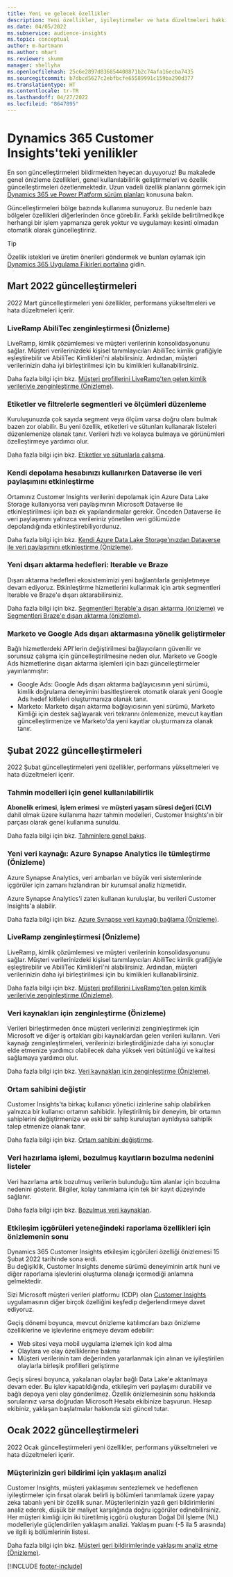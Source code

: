 ```yaml
---
title: Yeni ve gelecek özellikler
description: Yeni özellikler, iyileştirmeler ve hata düzeltmeleri hakkında bilgiler.
ms.date: 04/05/2022
ms.subservice: audience-insights
ms.topic: conceptual
author: m-hartmann
ms.author: mhart
ms.reviewer: skumm
manager: shellyha
ms.openlocfilehash: 25c6e2897d836854408871b2c74afa16ecba7435
ms.sourcegitcommit: b7dbcd5627c2ebfbcfe65589991c159ba290d377
ms.translationtype: HT
ms.contentlocale: tr-TR
ms.lasthandoff: 04/27/2022
ms.locfileid: "8647895"
---
```

# <a name="whats-new-in-dynamics-365-customer-insights"></a>Dynamics 365 Customer Insights'teki yenilikler

En son güncelleştirmeleri bildirmekten heyecan duyuyoruz! Bu makalede genel önizleme özellikleri, genel kullanılabilirlik geliştirmeleri ve özellik güncelleştirmeleri özetlenmektedir. Uzun vadeli özellik planlarını görmek için [Dynamics 365 ve Power Platform sürüm planları](/dynamics365/release-plans/) konusuna bakın.

Güncelleştirmeleri bölge bazında kullanıma sunuyoruz. Bu nedenle bazı bölgeler özellikleri diğerlerinden önce görebilir. Farklı şekilde belirtilmedikçe herhangi bir işlem yapmanıza gerek yoktur ve uygulamayı kesinti olmadan otomatik olarak güncelleştiririz.

> [!TIP]
> Özellik istekleri ve üretim önerileri göndermek ve bunları oylamak için [Dynamics 365 Uygulama Fikirleri portalına](https://experience.dynamics.com/ideas/categories/?forum=79a8c474-4e35-e911-a971-000d3a4f3343&forumName=Dynamics%20365%20Customer%20Insights) gidin.


## <a name="march-2022-updates"></a>Mart 2022 güncelleştirmeleri

2022 Mart güncelleştirmeleri yeni özellikler, performans yükseltmeleri ve hata düzeltmeleri içerir.

### <a name="liveramp-abilitec-enrichment-preview"></a>LiveRamp AbiliTec zenginleştirmesi (Önizleme)

LiveRamp, kimlik çözümlemesi ve müşteri verilerinin konsolidasyonunu sağlar. Müşteri verilerinizdeki kişisel tanımlayıcıları AbiliTec kimlik grafiğiyle eşleştirebilir ve AbiliTec Kimlikleri'ni alabilirsiniz. Ardından, müşteri verilerinizin daha iyi birleştirilmesi için bu kimlikleri kullanabilirsiniz.

Daha fazla bilgi için bkz. [Müşteri profillerini LiveRamp'ten gelen kimlik verileriyle zenginleştirme (Önizleme)](enrichment-liveramp.md).

### <a name="organize-segments-and-measures-with-tags-and-filters"></a>Etiketler ve filtrelerle segmentleri ve ölçümleri düzenleme
Kuruluşunuzda çok sayıda segment veya ölçüm varsa doğru olanı bulmak bazen zor olabilir. Bu yeni özellik, etiketleri ve sütunları kullanarak listeleri düzenlemenize olanak tanır. Verileri hızlı ve kolayca bulmaya ve görünümleri özelleştirmeye yardımcı olur.

Daha fazla bilgi için bkz. [Etiketler ve sütunlarla çalışma](work-with-tags-columns.md).

### <a name="enable-data-sharing-with-dataverse-when-using-your-own-storage-account"></a>Kendi depolama hesabınızı kullanırken Dataverse ile veri paylaşımını etkinleştirme

Ortamınız Customer Insights verilerini depolamak için Azure Data Lake Storage kullanıyorsa veri paylaşımının Microsoft Dataverse ile etkinleştirilmesi için bazı ek yapılandırmalar gerekir.
Önceden Dataverse ile veri paylaşımını yalnızca verileriniz yönetilen veri gölümüzde depolandığında etkinleştirebiliyordunuz. 

Daha fazla bilgi için bkz. [Kendi Azure Data Lake Storage'ınızdan Dataverse ile veri paylaşımını etkinleştirme (Önizleme)](manage-environments.md#enable-data-sharing-with-dataverse-from-your-own-azure-data-lake-storage-preview).

### <a name="new-export-destinations-iterable-and-braze"></a>Yeni dışarı aktarma hedefleri: Iterable ve Braze

Dışarı aktarma hedefleri ekosistemimizi yeni bağlantılarla genişletmeye devam ediyoruz. Etkinleştirme hizmetlerini kullanmak için artık segmentleri Iterable ve Braze'e dışarı aktarabilirsiniz.

Daha fazla bilgi için bkz. [Segmentleri Iterable'a dışarı aktarma (önizleme)](export-iterable.md) ve [Segmentleri Braze'e dışarı aktarma (önizleme)](export-braze.md).

### <a name="improvements-to-marketo-and-google-ads-export"></a>Marketo ve Google Ads dışarı aktarmasına yönelik geliştirmeler

Bağlı hizmetlerdeki API'lerin değiştirilmesi bağlayıcıların güvenilir ve sorunsuz çalışma için güncelleştirilmesine neden olur. Marketo ve Google Ads hizmetlerine dışarı aktarma işlemleri için bazı güncelleştirmeler yayınlanmıştır:

- Google Ads: Google Ads dışarı aktarma bağlayıcısının yeni sürümü, kimlik doğrulama deneyimini basitleştirerek otomatik olarak yeni Google Ads hedef kitleleri oluşturmanıza olanak tanır. 
- Marketo: Marketo dışarı aktarma bağlayıcısının yeni sürümü, Marketo Kimliği için destek sağlayarak veri tekrarını önlemenize, mevcut kayıtları güncelleştirmenize ve Marketo'da yeni kayıtlar oluşturmanıza olanak tanır. 


## <a name="february-2022-updates"></a>Şubat 2022 güncelleştirmeleri

2022 Şubat güncelleştirmeleri yeni özellikler, performans yükseltmeleri ve hata düzeltmeleri içerir.

### <a name="general-availability-for-prediction-models"></a>Tahmin modelleri için genel kullanılabilirlik

**Abonelik erimesi**, **işlem erimesi** ve **müşteri yaşam süresi değeri (CLV)** dahil olmak üzere kullanıma hazır tahmin modelleri, Customer Insights'ın bir parçası olarak genel kullanıma sunuldu. 

Daha fazla bilgi için bkz. [Tahminlere genel bakış](predictions-overview.md).

### <a name="new-data-source-integration-with-azure-synapse-analytics-preview"></a>Yeni veri kaynağı: Azure Synapse Analytics ile tümleştirme (Önizleme)

Azure Synapse Analytics, veri ambarları ve büyük veri sistemlerinde içgörüler için zamanı hızlandıran bir kurumsal analiz hizmetidir.

Azure Synapse Analytics'i zaten kullanan kuruluşlar, bu verileri Customer Insights'a alabilir. 

Daha fazla bilgi için bkz. [Azure Synapse veri kaynağı bağlama (Önizleme)](connect-synapse.md).

### <a name="liveramp-enrichment-preview"></a>LiveRamp zenginleştirmesi (Önizleme)

LiveRamp, kimlik çözümlemesi ve müşteri verilerinin konsolidasyonunu sağlar. Müşteri verilerinizdeki kişisel tanımlayıcıları AbiliTec kimlik grafiğiyle eşleştirebilir ve AbiliTec Kimlikleri'ni alabilirsiniz. Ardından, müşteri verilerinizin daha iyi birleştirilmesi için bu kimlikleri kullanabilirsiniz.

Daha fazla bilgi için bkz. [Müşteri profillerini LiveRamp'ten gelen kimlik verileriyle zenginleştirme (Önizleme)](enrichment-liveramp.md).

### <a name="enrichment-for-data-sources-preview"></a>Veri kaynakları için zenginleştirme (Önizleme)

Verileri birleştirmeden önce müşteri verilerinizi zenginleştirmek için Microsoft ve diğer iş ortakları gibi kaynaklardan gelen verileri kullanın. Veri kaynağı zenginleştirmeleri, verilerinizi birleştirdiğinizde daha iyi sonuçlar elde etmenize yardımcı olabilecek daha yüksek veri bütünlüğü ve kalitesi sağlamaya yardımcı olur.

Daha fazla bilgi için bkz. [Veri kaynakları için zenginleştirme (Önizleme)](data-sources-enrichment.md).

### <a name="change-owner-of-environment"></a>Ortam sahibini değiştir

Customer Insights'ta birkaç kullanıcı yönetici izinlerine sahip olabilirken yalnızca bir kullanıcı ortamın sahibidir. İyileştirilmiş bir deneyim, bir ortamın sahiplerini değiştirmenize ve eski bir sahip kuruluştan ayrıldıysa sahiplik talep etmenize olanak tanır. 

Daha fazla bilgi için bkz. [Ortam sahibini değiştirme](manage-environments.md#change-the-owner-of-an-environment).

### <a name="data-preparation-process-lists-corruption-reason-for-corrupted-records"></a>Veri hazırlama işlemi, bozulmuş kayıtların bozulma nedenini listeler

Veri hazırlama artık bozulmuş verilerin bulunduğu tüm alanlar için bozulma nedenini gösterir. Bilgiler, kolay tanımlama için tek bir kayıt düzeyinde sağlanır. 

Daha fazla bilgi için bkz. [Bozulmuş veri kaynakları](entities.md#corrupted-data-sources).

### <a name="end-of-preview-for-reporting-features-in-the-engagement-insights-capability"></a>Etkileşim içgörüleri yeteneğindeki raporlama özellikleri için önizlemenin sonu

Dynamics 365 Customer Insights etkileşim içgörüleri özelliği önizlemesi 15 Şubat 2022 tarihinde sona erdi.  
Bu değişiklik, Customer Insights deneme sürümü deneyiminin artık huni ve diğer raporlama işlevlerini oluşturma olanağı içermediği anlamına gelmektedir.

Sizi Microsoft müşteri verileri platformu (CDP) olan [Customer Insights](https://dynamics.microsoft.com/ai/customer-insights/) uygulamasının diğer birçok özelliğini keşfedip değerlendirmeye davet ediyoruz.    
 
Geçiş dönemi boyunca, mevcut önizleme katılımcıları bazı önizleme özelliklerine ve işlevlerine erişmeye devam edebilir:

- Web sitesi veya mobil uygulama izlemek için kod alma 
- Olaylara ve olay özelliklerine bakma 
- Müşteri verilerinin tam değerinden yararlanmak için alınan ve iyileştirilen olaylarla birleşik profilleri geliştirme
  
Geçiş süresi boyunca, yakalanan olaylar bağlı Data Lake'e aktarılmaya devam eder. Bu işlev kapatıldığında, etkileşim veri paylaşımı durabilir ve bağlı depoya yeni olay gönderilmez.
Özellik önizlemesinin sonu hakkında sorularınız varsa doğrudan Microsoft Hesabı ekibinize başvurun. Hesap ekibiniz, yaklaşan başlatmalar hakkında sizi güncel tutar. 

## <a name="january-2022-updates"></a>Ocak 2022 güncelleştirmeleri

2022 Ocak güncelleştirmeleri yeni özellikler, performans yükseltmeleri ve hata düzeltmeleri içerir.

### <a name="sentiment-analysis-of-your-customers-feedback"></a>Müşterinizin geri bildirimi için yaklaşım analizi

Customer Insights, müşteri yaklaşımını sentezlemek ve hedeflenen iyileştirmeler için fırsat olarak belirli iş bölümleri tanımlamak üzere yapay zeka tabanlı yeni bir özellik sunar. Müşterilerinizin yazılı geri bildirimlerini analiz ederek, düşük bir maliyet karşılığında doğru içgörüler edinebilirsiniz. Her müşteri kimliği için iki türetilmiş içgörü oluşturan Doğal Dil İşleme (NL) modelleriyle güçlendirilen yaklaşım analizi. Yaklaşım puanı (-5 ila 5 arasında) ve ilgili iş bölümlerinin listesi. 

Daha fazla bilgi için bkz. [Müşteri geri bildirimlerinde yaklaşımı analiz etme (Önizleme)](sentiment-analysis.md).


[!INCLUDE [footer-include](includes/footer-banner.md)]